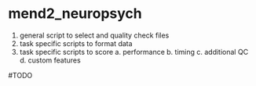 # mend2_neuropsych


1. general script to select and quality check files
2. task specific scripts to format data
3. task specific scripts to score
    a. performance
    b. timing
    c. additional QC
    d. custom features 

#TODO